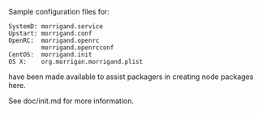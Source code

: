 Sample configuration files for:
```
SystemD: morrigand.service
Upstart: morrigand.conf
OpenRC:  morrigand.openrc
         morrigand.openrcconf
CentOS:  morrigand.init
OS X:    org.morrigan.morrigand.plist
```
have been made available to assist packagers in creating node packages here.

See doc/init.md for more information.
